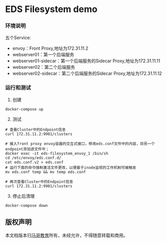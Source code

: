 # EDS Filesystem demo

### 环境说明
五个Service:
- envoy：Front Proxy,地址为172.31.11.2
- webserver01：第一个后端服务
- webserver01-sidecar：第一个后端服务的Sidecar Proxy,地址为172.31.11.11
- webserver02：第二个后端服务
- webserver02-sidecar：第二个后端服务的Sidecar Proxy,地址为172.31.11.12

### 运行和测试
1. 创建
```
docker-compose up
```

2. 测试
```
# 查看Cluster中的Endpoint信息 
curl 172.31.11.2:9901/clusters

# 接入front proxy envoy容器的交互式接口，修改eds.conf文件中的内容，将另一个endpoint添加进文件中；
docker exec -it eds-filesystem_envoy_1 /bin/sh
cd /etc/envoy/eds.conf.d/
cat eds.conf.v2 > eds.conf
# 运行下面的命令强制激活文件更改，以便基于inode监视的工作机制可被触发
mv eds.conf temp && mv temp eds.conf

# 再次查看Cluster中的Endpoint信息 
curl 172.31.11.2:9901/clusters
```

3. 停止后清理
```
docker-compose down
```

## 版权声明
本文档版本归[马哥教育](www.magedu.com)所有，未经允许，不得随意转载和商用。
